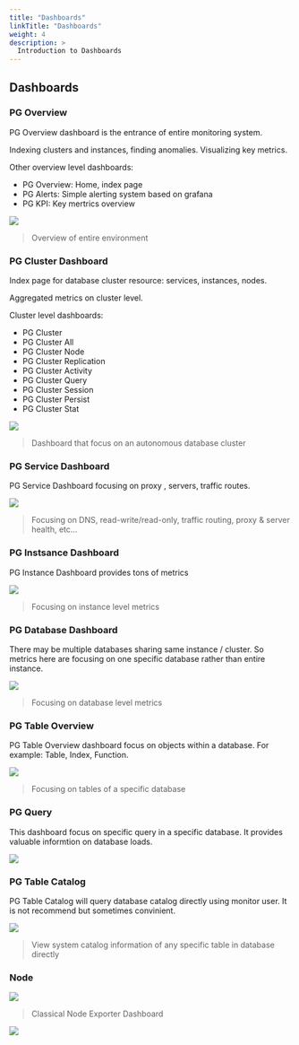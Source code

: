 ```yaml
---
title: "Dashboards"
linkTitle: "Dashboards"
weight: 4
description: >
  Introduction to Dashboards
---
```






## Dashboards

### PG Overview

PG Overview dashboard is the entrance of entire monitoring system. 

Indexing clusters and instances, finding anomalies. Visualizing key metrics.

Other overview level dashboards:

* PG Overview: Home, index page
* PG Alerts: Simple alerting system based on grafana
* PG KPI: Key mertrics overview 

![](img/pg-overview.jpg)

> Overview of entire environment



### PG Cluster Dashboard

Index page for database cluster resource: services, instances, nodes.

Aggregated metrics on cluster level.

Cluster level dashboards:

* PG Cluster
* PG Cluster All
* PG Cluster Node
* PG Cluster Replication
* PG Cluster Activity
* PG Cluster Query
* PG Cluster Session
* PG Cluster Persist
* PG Cluster Stat

![](img/pg-cluster.jpg)

> Dashboard that focus on an autonomous database cluster

### PG Service Dashboard

PG Service Dashboard focusing on proxy , servers, traffic routes. 

![](img/pg-service.jpg)

> Focusing on DNS, read-write/read-only, traffic routing, proxy & server health, etc...

### PG Instsance Dashboard

PG Instance Dashboard provides tons of metrics

![](img/pg-instance.jpg)

> Focusing on instance level metrics

### PG Database Dashboard

There may be multiple databases sharing same instance / cluster. So metrics here are focusing on one specific database rather than entire instance.

![](img/pg-database.jpg)

> Focusing on database level metrics

### PG Table Overview

PG Table Overview dashboard focus on objects within a database. For example: Table, Index, Function. 

![](img/pg-table-overview.jpg)

> Focusing on tables of a specific database



### PG Query

This dashboard focus on specific query in a specific database. It provides valuable informtion on database loads. 

![](img/pg-query.jpg)



### PG Table Catalog

PG Table Catalog will query database catalog directly using monitor user. It is not recommend but sometimes convinient.  

![](img/pg-table-catalog.jpg)

> View system catalog information of any specific table in database directly



### Node

![](img/node.jpg)

> Classical Node Exporter Dashboard





![](img/proxy.png)

